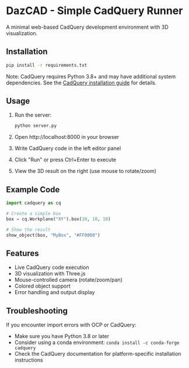 # DazCAD - Simple CadQuery Runner

A minimal web-based CadQuery development environment with 3D visualization.

## Installation

```bash
pip install -r requirements.txt
```

Note: CadQuery requires Python 3.8+ and may have additional system dependencies. See the [CadQuery installation guide](https://cadquery.readthedocs.io/en/latest/installation.html) for details.

## Usage

1. Run the server:
   ```bash
   python server.py
   ```

2. Open http://localhost:8000 in your browser

3. Write CadQuery code in the left editor panel

4. Click "Run" or press Ctrl+Enter to execute

5. View the 3D result on the right (use mouse to rotate/zoom)

## Example Code

```python
import cadquery as cq

# Create a simple box
box = cq.Workplane("XY").box(10, 10, 10)

# Show the result
show_object(box, "MyBox", "#FF0000")
```

## Features

- Live CadQuery code execution
- 3D visualization with Three.js
- Mouse-controlled camera (rotate/zoom/pan)
- Colored object support
- Error handling and output display

## Troubleshooting

If you encounter import errors with OCP or CadQuery:
- Make sure you have Python 3.8 or later
- Consider using a conda environment: `conda install -c conda-forge cadquery`
- Check the CadQuery documentation for platform-specific installation instructions
